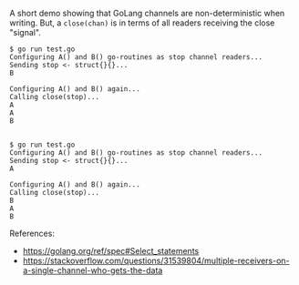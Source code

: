 A short demo showing that GoLang channels are non-deterministic when writing. But, a `close(chan)` is in terms of all readers receiving the close "signal". 

```shell
$ go run test.go 
Configuring A() and B() go-routines as stop channel readers...
Sending stop <- struct{}{}...
B

Configuring A() and B() again...
Calling close(stop)...
A
A
B


$ go run test.go 
Configuring A() and B() go-routines as stop channel readers...
Sending stop <- struct{}{}...
A

Configuring A() and B() again...
Calling close(stop)...
B
A
B
```

References:
- <https://golang.org/ref/spec#Select_statements>
- <https://stackoverflow.com/questions/31539804/multiple-receivers-on-a-single-channel-who-gets-the-data>
